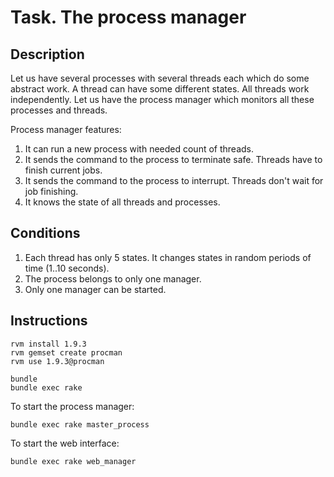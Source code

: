 Task. The process manager
=========================


Description
-----------

Let us have several processes with several threads each which do some abstract work.
A thread can have some different states. All threads work independently. Let us have the process manager which monitors all these processes and threads.

Process manager features:

1. It can run a new process with needed count of threads.
2. It sends the command to the process to terminate safe. Threads have to finish current jobs.
3. It sends the command to the process to interrupt. Threads don't wait for job finishing.
4. It knows the state of all threads and processes.


Conditions
----------

1. Each thread has only 5 states. It changes states in random periods of time (1..10 seconds).
2. The process belongs to only one manager.
3. Only one manager can be started.


Instructions
------------

    rvm install 1.9.3
    rvm gemset create procman
    rvm use 1.9.3@procman

    bundle
    bundle exec rake

To start the process manager:

    bundle exec rake master_process

To start the web interface:

    bundle exec rake web_manager



